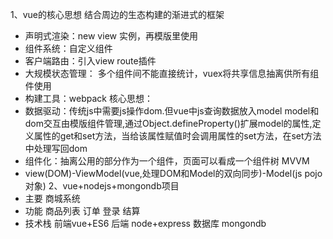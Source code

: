 1、vue的核心思想 
结合周边的生态构建的渐进式的框架
- 声明式渲染：new view 实例，再模版里使用
- 组件系统：自定义组件
- 客户端路由：引入view route插件
- 大规模状态管理： 多个组件间不能直接统计，vuex将共享信息抽离供所有组件使用
- 构建工具：webpack
核心思想：
- 数据驱动：传统js中需要js操作dom.但vue中js查询数据放入model model和dom交互由模版组件管理,通过Object.defineProperty()扩展model的属性,定义属性的get和set方法，当给该属性赋值时会调用属性的set方法，在set方法中处理写回dom
- 组件化：抽离公用的部分作为一个组件，页面可以看成一个组件树
MVVM
- view(DOM)-ViewModel(vue,处理DOM和Model的双向同步)-Model(js pojo对象)
2、vue+nodejs+mongondb项目
- 主要 商城系统
- 功能 商品列表 订单 登录 结算
- 技术栈 前端vue+ES6 后端 node+express 数据库 mongondb
